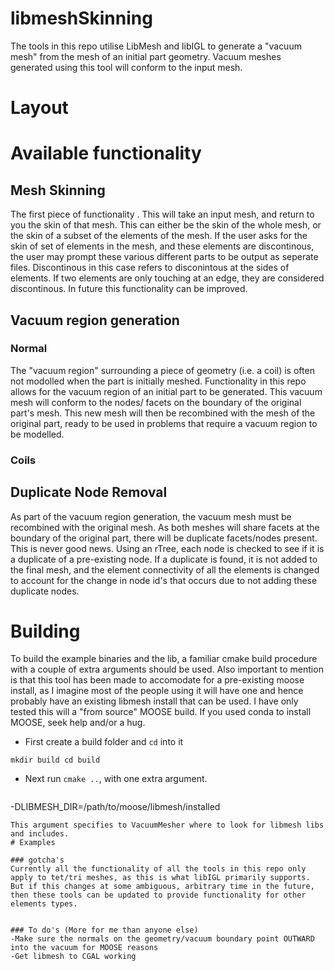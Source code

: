 # libmeshSkinning
The tools in this repo utilise LibMesh and libIGL to generate a "vacuum mesh" from the mesh
of an initial part geometry. Vacuum meshes generated using this tool will conform to the input mesh.


# Layout
# Available functionality
## Mesh Skinning
The first piece of functionality . This will take an input mesh, and return to you the skin of that mesh. This can either be the skin of the whole mesh, or the skin of a subset of the elements of the mesh. If the user asks for the skin of set of elements in the mesh, and these elements are discontinous, the user may prompt these various different parts to be output as seperate files. Discontinous in this case refers to disconintous at the sides of elements. If two elements are only touching at an edge, they are considered discontinous. In future this functionality can be improved.   

## Vacuum region generation 

### Normal
The "vacuum region" surrounding a piece of geometry (i.e. a coil) is often not modolled when the part is initially meshed. Functionality in this repo allows for the vacuum region of an initial part to be generated. This vacuum mesh will conform to the nodes/ facets on the boundary of the original part's mesh. This new mesh will then be recombined with the mesh of the original part, ready to be used in problems that require a vacuum region to be modelled.

### Coils 


## Duplicate Node Removal
As part of the vacuum region generation, the vacuum mesh must be recombined with the original mesh. As both meshes will share facets at the boundary of the original part, there will be duplicate facets/nodes present. This is never good news. Using an rTree, each node is checked to see if it is a duplicate of a pre-existing node. If a duplicate is found, it is not added to the final mesh, and the element connectivity of all the elements is changed to account for the change in node id's that occurs due to not adding these duplicate nodes.

# Building
To build the example binaries and the lib, a familiar cmake build procedure with a couple of extra arguments should be used. Also important to mention is that this tool has been made to accomodate for a pre-existing moose install, as I imagine most of the people using it will have one and hence probably have an existing libmesh install that can be used. I have only tested this will a "from source" MOOSE build. If you used conda to install MOOSE, seek help and/or a hug. 

- First create a build folder and `cd` into it

`
mkdir build
cd build
`
- Next run `cmake ..`, with one extra argument.
```
```
-DLIBMESH_DIR=/path/to/moose/libmesh/installed
```
This argument specifies to VacuumMesher where to look for libmesh libs and includes.
# Examples

### gotcha's
Currently all the functionality of all the tools in this repo only apply to tet/tri meshes, as this is what libIGL primarily supports. But if this changes at some ambiguous, arbitrary time in the future, then these tools can be updated to provide functionality for other elements types. 


### To do's (More for me than anyone else)
-Make sure the normals on the geometry/vacuum boundary point OUTWARD into the vacuum for MOOSE reasons
-Get libmesh to CGAL working 

